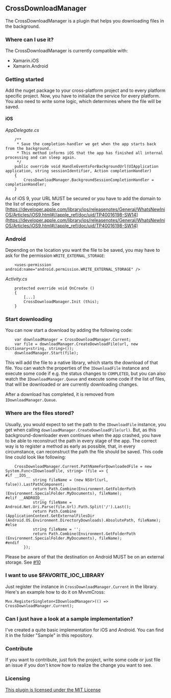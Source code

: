 ## CrossDownloadManager

The CrossDownloadManager is a plugin that helps you downloading files in the background.

### Where can I use it?

The CrossDownloadManager is currently compatible with:

* Xamarin.iOS
* Xamarin.Android

### Getting started

Add the nuget package to your cross-platform project and to every platform specific project. Now, you have to initialize the service for every platform. You also need to write some logic, which determines where the file will be saved.

#### iOS

_AppDelegate.cs_
```
    /**
     * Save the completion-handler we get when the app starts back from the background.
     * This method informs iOS that the app has finished all internal processing and can sleep again.
     */
    public override void HandleEventsForBackgroundUrl(UIApplication application, string sessionIdentifier, Action completionHandler)
    {
        CrossDownloadManager.BackgroundSessionCompletionHandler = completionHandler;
    }
```

As of iOS 9, your URL MUST be secured or you have to add the domain to the list of exceptions. See [https://developer.apple.com/library/ios/releasenotes/General/WhatsNewIniOS/Articles/iOS9.html#//apple_ref/doc/uid/TP40016198-SW14](https://developer.apple.com/library/ios/releasenotes/General/WhatsNewIniOS/Articles/iOS9.html#//apple_ref/doc/uid/TP40016198-SW14)
### Android

Depending on the location you want the file to be saved, you may have to ask for the permission `WRITE_EXTERNAL_STORAGE`:
```
    <uses-permission android:name="android.permission.WRITE_EXTERNAL_STORAGE" />
``` 

_Activity.cs_
```
    protected override void OnCreate ()
    {
        [...]
        CrossDownloadManager.Init (this);
    }
```

### Start downloading

You can now start a download by adding the following code:
```
    var downloadManager = CrossDownloadManager.Current;
    var file = downloadManager.CreateDownloadFile(url, new Dictionary<string, string>());
    downloadManager.Start(file);
```

This will add the file to a native library, which starts the download of that file. You can watch the properties of the `IDownloadFile` instance and execute some code if e.g. the status changes to `COMPLETED`, but you can also watch the `IDownloadManager.Queue` and execute some code if the list of files, that will be downloaded or are currently downloading changes.

After a download has completed, it is removed from `IDownloadManager.Queue`.

### Where are the files stored?

Usually, you would expect to set the path to the `IDownloadFile` instance, you get when calling `downloadManager.CreateDownloadFile(url)`. But, as this background-downloader even continues when the app crashed, you have to be able to reconstruct the path in every stage of the app. The correct way is to register a method as early as possible, that, in every circumstance, can reconstruct the path the file should be saved. This code line could look like following:
```
    CrossDownloadManager.Current.PathNameForDownloadedFile = new System.Func<IDownloadFile, string> (file => {
#if __IOS__
            string fileName = (new NSUrl(url, false)).LastPathComponent;
            return Path.Combine(Environment.GetFolderPath (Environment.SpecialFolder.MyDocuments), fileName);
#elif __ANDROID__
            string fileName = Android.Net.Uri.Parse(file.Url).Path.Split('/').Last();
            return Path.Combine (ApplicationContext.GetExternalFilesDir (Android.OS.Environment.DirectoryDownloads).AbsolutePath, fileName);
#else
            string fileName = '';
            return Path.Combine(Environment.GetFolderPath (Environment.SpecialFolder.MyDocuments), fileName);
#endif
        });
```

Please be aware of that the destination on Android MUST be on an external storage. See [#10](https://github.com/SimonSimCity/Xamarin-CrossDownloadManager/issues/10)

### I want to use $FAVORITE_IOC_LIBRARY

Just register the instance in `CrossDownloadManager.Current` in the library. Here's an example how to do it on MvvmCross:

    Mvx.RegisterSingleton<IDownloadManager>(() => CrossDownloadManager.Current);

### Can I just have a look at a sample implementation?

I've created a quite basic implementation for iOS and Android. You can find it in the folder "Sample" in this repository.

### Contribute

If you want to contribute, just fork the project, write some code or just file an issue if you don't know how to realize the change you want to see.

### Licensing

[This plugin is licensed under the MIT License](https://opensource.org/licenses/MIT)
